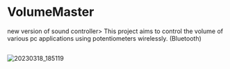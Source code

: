 # VolumeMaster

new version of sound controller>
This project aims to control the volume of various pc applications using potentiometers wirelessly. (Bluetooth)
##
![20230318_185119](https://user-images.githubusercontent.com/82680610/226142942-651cdb9c-eadd-4d67-8c23-80dcce1ef059.jpg)
